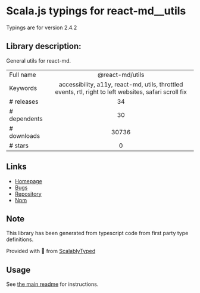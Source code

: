 
# Scala.js typings for react-md__utils

Typings are for version 2.4.2

## Library description:
General utils for react-md.

|                    |                 |
| ------------------ | :-------------: |
| Full name          | @react-md/utils |
| Keywords           | accessibility, a11y, react-md, utils, throttled events, rtl, right to left websites, safari scroll fix |
| # releases         | 34 |
| # dependents       | 30 |
| # downloads        | 30736 |
| # stars            | 0 |

## Links
- [Homepage](https://react-md.dev/packages/utils/demos)
- [Bugs](https://github.com/mlaursen/react-md/issues)
- [Repository](https://github.com/mlaursen/react-md)
- [Npm](https://www.npmjs.com/package/%40react-md%2Futils)
    


## Note
This library has been generated from typescript code from first party type definitions.

Provided with :purple_heart: from [ScalablyTyped](https://github.com/oyvindberg/ScalablyTyped)

## Usage
See [the main readme](../../readme.md) for instructions.


